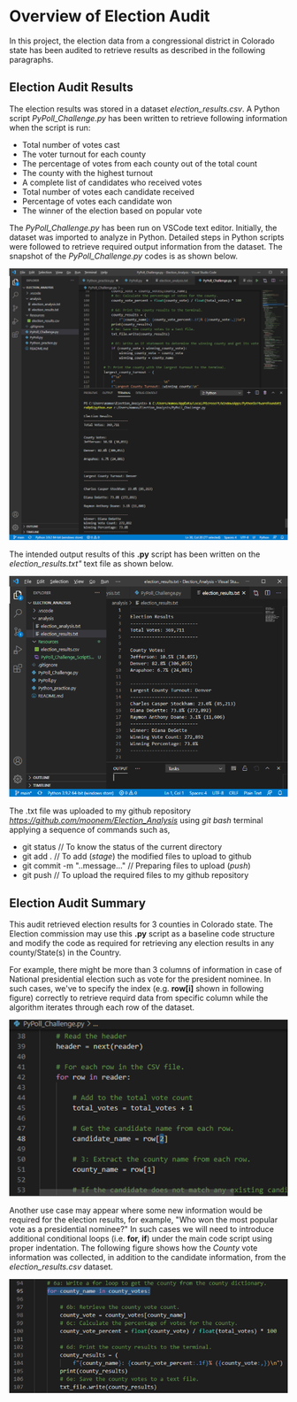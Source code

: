 # Overview of Election Audit

In this project, the election data from a congressional district in Colorado state has been audited to retrieve results as described in the following paragraphs.

## Election Audit Results

The election results was stored in a dataset *election_results.csv*. A Python script *PyPoll_Challenge.py* has been written to retrieve following information when the script is run: 

  - Total number of votes cast
  - The voter turnout for each county
  - The percentage of votes from each county out of the total count
  - The county with the highest turnout
  - A complete list of candidates who received votes
  - Total number of votes each candidate received
  - Percentage of votes each candidate won
  - The winner of the election based on popular vote

The *PyPoll_Challenge.py* has been run on VSCode text editor. Initially, the dataset was imported to analyze in Python. Detailed steps in Python scripts were followed to retrieve required output information from the dataset. The snapshot of the *PyPoll_Challenge.py* codes is as shown below.

![PyPoll_Challene.py](/Resources/PyPoll_Challenge_ScriptSnapshot.png)

The intended output results of this **.py** script has been written on the *election_results.txt"* text file as shown below. 

![election_results.txt](/Resources/election_results_textFilesSnapshot.png)

The .txt file was uploaded to my github repository *https://github.com/moonem/Election_Analysis* using *git bash* terminal applying a sequence of commands such as,

  - git status  // To know the status of the current directory
  - git add .   // To add (*stage*) the modified files to upload to github
  - git commit -m "..message..."  // Preparing files to upload (*push*)
  - git push    // To upload the required files to my github repository

## Election Audit Summary

This audit retrieved election results for 3 counties in Colorado state. The Election commission may use this **.py** script as a baseline code structure and modify the code as required for retrieving any election results in any county/State(s) in the Country. 

For example, there might be more than 3 columns of information in case of National presidential election such as vote for the president nominee. In such cases, we've to specify the index (e.g. **row[i]** shown in following figure) correctly to retrieve requird data from specific column while the algorithm iterates through each row of the dataset.

![election_results.txt](/Resources/columnSectionSnapshot.png)

Another use case may appear where some new information would be required for the election results, for example, "Who won the most popular vote as a presidential nominee?" In such cases we will need to introduce additional conditional loops (i.e. **for, if**) under the main code script using proper indentation. The following figure shows how the *County* vote information was collected, in addition to the candidate information, from the *election_results.csv*  dataset.

![election_results.txt](/Resources/retrieve_new_items_Snapshot.png)
